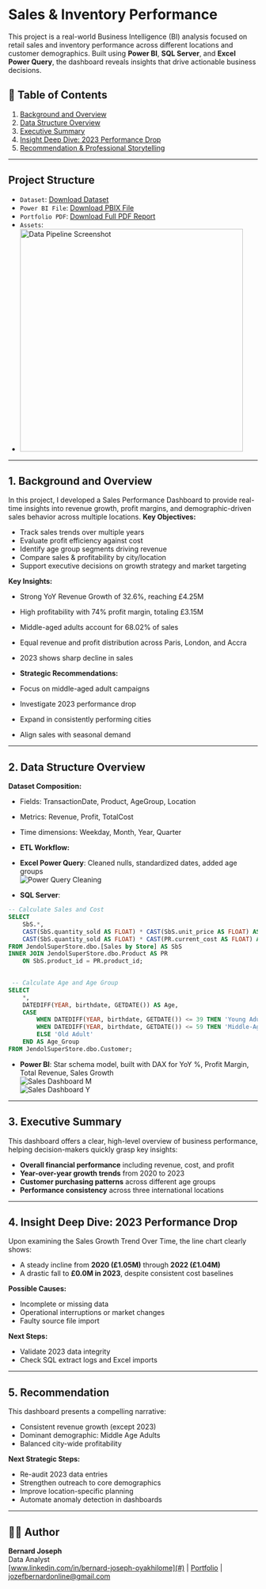 # Sales & Inventory Performance

This project is a real-world Business Intelligence (BI) analysis focused on retail sales and inventory performance across different locations and customer demographics. Built using **Power BI**, **SQL Server**, and **Excel Power Query**, the dashboard reveals insights that drive actionable business decisions.

## 📑 Table of Contents

1. [Background and Overview](#1-background-and-overview)  
2. [Data Structure Overview](#2-data-structure-overview)  
3. [Executive Summary](#3-executive-summary)  
4. [Insight Deep Dive: 2023 Performance Drop](#4-insight-deep-dive-2023-performance-drop)  
5. [Recommendation & Professional Storytelling](#5-recommendation--professional-storytelling)

---

## Project Structure

- `Dataset`: [Download Dataset](https://microsoft.com)
- `Power BI File`: [Download PBIX File](https://microsoft.com)
- `Portfolio PDF`: [Download Full PDF Report](https://microsoft.com)
- `Assets`:
- <img src="https://github.com/user-attachments/assets/d6e7faf8-b984-4891-9576-989082fb4661" alt="Data Pipeline Screenshot" width="450"/>
---

## 1. Background and Overview

In this project, I developed a Sales Performance Dashboard to provide real-time insights into revenue growth, profit margins, and demographic-driven sales behavior across multiple locations.
**Key Objectives:**
- Track sales trends over multiple years
- Evaluate profit efficiency against cost
- Identify age group segments driving revenue
- Compare sales & profitability by city/location
- Support executive decisions on growth strategy and market targeting

**Key Insights:**
- Strong YoY Revenue Growth of 32.6%, reaching £4.25M
- High profitability with 74% profit margin, totaling £3.15M
- Middle-aged adults account for 68.02% of sales
- Equal revenue and profit distribution across Paris, London, and Accra
- 2023 shows sharp decline in sales

- **Strategic Recommendations:**
- Focus on middle-aged adult campaigns
- Investigate 2023 performance drop
- Expand in consistently performing cities
- Align sales with seasonal demand

- ---

## 2. Data Structure Overview

**Dataset Composition:**
- Fields: TransactionDate, Product, AgeGroup, Location
- Metrics: Revenue, Profit, TotalCost
- Time dimensions: Weekday, Month, Year, Quarter

- **ETL Workflow:**
- **Excel Power Query**: Cleaned nulls, standardized dates, added age groups  
  ![Power Query Cleaning](https://github.com/user-attachments/assets/14c7c4db-3939-4e0f-af75-d36d1763a30a)
- **SQL Server**:

```sql
-- Calculate Sales and Cost
SELECT
    SbS.*,
    CAST(SbS.quantity_sold AS FLOAT) * CAST(SbS.unit_price AS FLOAT) AS Sales,
    CAST(SbS.quantity_sold AS FLOAT) * CAST(PR.current_cost AS FLOAT) AS Cost
FROM JendolSuperStore.dbo.[Sales by Store] AS SbS
INNER JOIN JendolSuperStore.dbo.Product AS PR
    ON SbS.product_id = PR.product_id;

  
 -- Calculate Age and Age Group
SELECT
    *,
    DATEDIFF(YEAR, birthdate, GETDATE()) AS Age,
    CASE
        WHEN DATEDIFF(YEAR, birthdate, GETDATE()) <= 39 THEN 'Young Adult'
        WHEN DATEDIFF(YEAR, birthdate, GETDATE()) <= 59 THEN 'Middle-Age Adult'
        ELSE 'Old Adult'
    END AS Age_Group
FROM JendolSuperStore.dbo.Customer;

```
- **Power BI**: Star schema model, built with DAX for YoY %, Profit Margin, Total Revenue, Sales Growth  
  ![Sales Dashboard M](https://github.com/user-attachments/assets/c34f807e-ee16-422d-a96c-7dba3084f757)  
  ![Sales Dashboard Y](https://github.com/user-attachments/assets/6234e7a8-18fb-4fad-959a-f86b1c714b40)

---

## 3. Executive Summary

This dashboard offers a clear, high-level overview of business performance, helping decision-makers quickly grasp key insights:
- **Overall financial performance** including revenue, cost, and profit
- **Year-over-year growth trends** from 2020 to 2023
- **Customer purchasing patterns** across different age groups
- **Performance consistency** across three international locations
---

## 4. Insight Deep Dive: 2023 Performance Drop

Upon examining the Sales Growth Trend Over Time, the line chart clearly shows:
- A steady incline from **2020 (£1.05M)** through **2022 (£1.04M)**
- A drastic fall to **£0.0M in 2023**, despite consistent cost baselines

**Possible Causes:**
- Incomplete or missing data
- Operational interruptions or market changes
- Faulty source file import

**Next Steps:**
- Validate 2023 data integrity
- Check SQL extract logs and Excel imports

---

## 5. Recommendation

This dashboard presents a compelling narrative:
- Consistent revenue growth (except 2023)
- Dominant demographic: Middle Age Adults
- Balanced city-wide profitability

**Next Strategic Steps:**
- Re-audit 2023 data entries
- Strengthen outreach to core demographics
- Improve location-specific planning
- Automate anomaly detection in dashboards

---

## 🙋‍♂️ Author
**Bernard Joseph**  
Data Analyst  
[www.linkedin.com/in/bernard-joseph-oyakhilome](#) | [Portfolio](#) | [jozefbernardonline@gmail.com](#)
